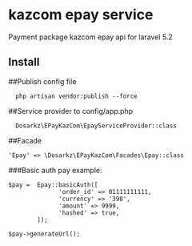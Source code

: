 # kazcom epay service
Payment package kazcom epay api for laravel 5.2
## Install
##Publish config file 

```
  php artisan vendor:publish --force
```

##Service provider to config/app.php

```
  Dosarkz\EPayKazCom\EpayServiceProvider::class
```

##Facade 

``` 
'Epay' => \Dosarkz\EPayKazCom\Facades\Epay::class
```

###Basic auth pay example:

```
$pay =  Epay::basicAuth([
              'order_id' => 01111111111,
              'currency' => '398',
              'amount' => 9999,
              'hashed' => true,
        ]);
          
$pay->generateUrl();
```

